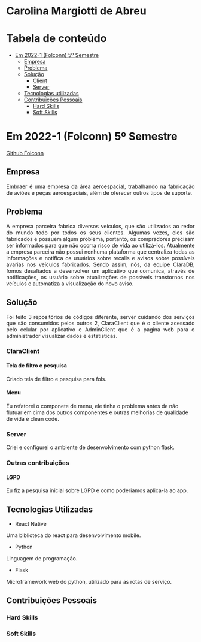 # Carolina Margiotti de Abreu

# Tabela de conteúdo

-   [Em 2022-1 (Folconn) 5º Semestre](#em-2022-1-folconn-5º-semestre)
    -   [Empresa](#empresa)
    -   [Problema](#problema)
    -   [Solução](#solução)
        -   [Client](#client)
        -   [Server](#server)
    -   [Tecnologias utilizadas](#tecnologias-utilizadas)
    -   [Contribuições Pessoais](#contribuições-pessoais)
        -   [Hard Skills](#hard-skills)
        -   [Soft Skills](#soft-skills)

# Em 2022-1 (Folconn) 5º Semestre
[Github Folconn](https://github.com/CarolinaMargiotti/api-claradb)


## Empresa

<p align="justify">
Embraer é uma empresa da área aeroespacial, trabalhando na fabricação de aviões e peças aeroespaciais, além de oferecer outros tipos de suporte.
</p>

## Problema
<p align="justify">
A empresa parceira fabrica diversos veículos, que são utilizados ao redor do mundo todo por todos os seus clientes. Algumas vezes, eles são fabricados e possuem algum problema, portanto, os compradores precisam ser informados para que não ocorra risco de vida ao utilizá-los. Atualmente a empresa parceira não possui nenhuma plataforma que centraliza todas as informações e notifica os usuários sobre recalls e avisos sobre possíveis avarias nos veículos fabricados. Sendo assim, nós, da equipe ClaraDB, fomos desafiados a desenvolver um aplicativo que comunica, através de notificações, os usuário sobre atualizações de possíveis transtornos nos veículos e automatiza a visualização do novo aviso.
</p>

## Solução

<p align="justify">
    Foi feito 3 repositórios de códigos diferente, server cuidando dos serviços que são consumidos pelos outros 2, ClaraClient que é o cliente acessado pelo celular por aplicativo e AdminClient que é a pagina web para o administrador visualizar dados e estatisticas.
</p>

### ClaraClient

#### Tela de filtro e pesquisa
Criado tela de filtro e pesquisa para fols.

#### Menu
Eu refatorei o componete de menu, ele tinha o problema antes de não flutuar em cima dos outros componentes e outras melhorias de qualidade de vida e clean code.

### Server
Criei e configurei o ambiente de desenvolvimento com python flask.

### Outras contribuições
#### LGPD
Eu fiz a pesquisa inicial sobre LGPD e como poderiamos aplica-la ao app.

## Tecnologias Utilizadas
- React Native

Uma biblioteca do react para desenvolvimento mobile.

- Python

Linguagem de programação.

- Flask

Microframework web do python, utilizado para as rotas de serviço.

## Contribuições Pessoais

### Hard Skills

### Soft Skills

